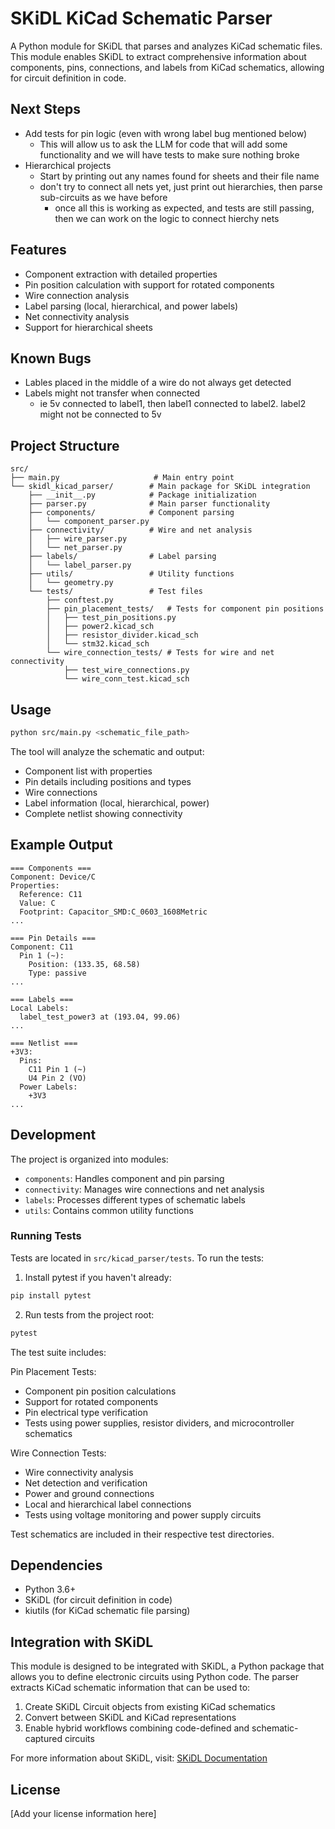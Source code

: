 # SKiDL KiCad Schematic Parser

A Python module for SKiDL that parses and analyzes KiCad schematic files. This module enables SKiDL to extract comprehensive information about components, pins, connections, and labels from KiCad schematics, allowing for circuit definition in code.

## Next Steps
- Add tests for pin logic (even with wrong label bug mentioned below)
  - This will allow us to ask the LLM for code that will add some functionality and we will have tests to make sure nothing broke
- Hierarchical projects
  - Start by printing out any names found for sheets and their file name
  - don't try to connect all nets yet, just print out hierarchies, then parse sub-circuits as we have before
    - once all this is working as expected, and tests are still passing, then we can work on the logic to connect hierchy nets
## Features

- Component extraction with detailed properties
- Pin position calculation with support for rotated components
- Wire connection analysis
- Label parsing (local, hierarchical, and power labels)
- Net connectivity analysis
- Support for hierarchical sheets

## Known Bugs
- Lables placed in the middle of a wire do not always get detected
- Labels might not transfer when connected
  - ie 5v connected to label1, then label1 connected to label2.  label2 might not be connected to 5v

## Project Structure

```
src/
├── main.py                     # Main entry point
└── skidl_kicad_parser/        # Main package for SKiDL integration
    ├── __init__.py            # Package initialization
    ├── parser.py              # Main parser functionality
    ├── components/            # Component parsing
    │   └── component_parser.py
    ├── connectivity/          # Wire and net analysis
    │   ├── wire_parser.py
    │   └── net_parser.py
    ├── labels/                # Label parsing
    │   └── label_parser.py
    ├── utils/                 # Utility functions
    │   └── geometry.py
    └── tests/                 # Test files
        ├── conftest.py
        ├── pin_placement_tests/   # Tests for component pin positions
        │   ├── test_pin_positions.py
        │   ├── power2.kicad_sch
        │   ├── resistor_divider.kicad_sch
        │   └── stm32.kicad_sch
        └── wire_connection_tests/ # Tests for wire and net connectivity
            ├── test_wire_connections.py
            └── wire_conn_test.kicad_sch
```

## Usage

```bash
python src/main.py <schematic_file_path>
```

The tool will analyze the schematic and output:
- Component list with properties
- Pin details including positions and types
- Wire connections
- Label information (local, hierarchical, power)
- Complete netlist showing connectivity

## Example Output

```
=== Components ===
Component: Device/C
Properties:
  Reference: C11
  Value: C
  Footprint: Capacitor_SMD:C_0603_1608Metric
...

=== Pin Details ===
Component: C11
  Pin 1 (~):
    Position: (133.35, 68.58)
    Type: passive
...

=== Labels ===
Local Labels:
  label_test_power3 at (193.04, 99.06)
...

=== Netlist ===
+3V3:
  Pins:
    C11 Pin 1 (~)
    U4 Pin 2 (VO)
  Power Labels:
    +3V3
...
```

## Development

The project is organized into modules:
- `components`: Handles component and pin parsing
- `connectivity`: Manages wire connections and net analysis
- `labels`: Processes different types of schematic labels
- `utils`: Contains common utility functions

### Running Tests

Tests are located in `src/kicad_parser/tests`. To run the tests:

1. Install pytest if you haven't already:
```bash
pip install pytest
```

2. Run tests from the project root:
```bash
pytest
```

The test suite includes:

Pin Placement Tests:
- Component pin position calculations
- Support for rotated components
- Pin electrical type verification
- Tests using power supplies, resistor dividers, and microcontroller schematics

Wire Connection Tests:
- Wire connectivity analysis
- Net detection and verification
- Power and ground connections
- Local and hierarchical label connections
- Tests using voltage monitoring and power supply circuits

Test schematics are included in their respective test directories.

## Dependencies

- Python 3.6+
- SKiDL (for circuit definition in code)
- kiutils (for KiCad schematic file parsing)

## Integration with SKiDL

This module is designed to be integrated with SKiDL, a Python package that allows you to define electronic circuits using Python code. The parser extracts KiCad schematic information that can be used to:

1. Create SKiDL Circuit objects from existing KiCad schematics
2. Convert between SKiDL and KiCad representations
3. Enable hybrid workflows combining code-defined and schematic-captured circuits

For more information about SKiDL, visit: [SKiDL Documentation](https://xesscorp.github.io/skidl/docs/_site/)

## License

[Add your license information here]
